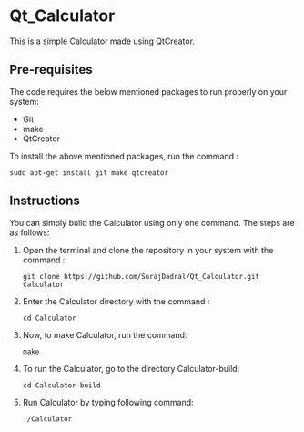 # Qt_Calculator

This is a simple Calculator made using QtCreator.

## Pre-requisites

The code requires the below mentioned packages to run properly on your system:
* Git
* make
* QtCreator

To install the above mentioned packages, run the command :

````sudo apt-get install git make qtcreator````

## Instructions

You can simply build the Calculator using only one command. The steps are as follows:

1. Open the terminal and clone the repository in your system with the command :

    ````git clone https://github.com/SurajDadral/Qt_Calculator.git Calculator````

1. Enter the Calculator directory with the command :

    ````cd Calculator````

1. Now, to make Calculator, run the command:

    ````make````
    
 1. To run the Calculator, go to the directory Calculator-build:
 
    ````cd Calculator-build````
    
 1. Run Calculator by typing following command:
 
    ````./Calculator````
